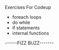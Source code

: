 Exercises For Codeup

- foreach loops
- do while
- if statements
- internal functions 

------FIZZ BUZZ-------
